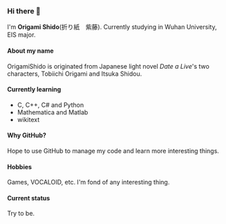 ### Hi there 👋

I'm **Origami Shido**(折り紙　紫藤). Currently studying in Wuhan University, EIS major.

#### About my name

OrigamiShido is originated from Japanese light novel *Date a Live*'s two characters, Tobiichi Origami and Itsuka Shidou.

#### Currently learning

- C, C++, C# and Python
- Mathematica and Matlab
- wikitext

#### Why GitHub?

Hope to use GitHub to manage my code and learn more interesting things.

#### Hobbies

Games, VOCALOID, etc. I'm fond of any interesting thing.

#### Current status

Try to be.

<!--
**OrigamiShido/OrigamiShido** is a ✨ _special_ ✨ repository because its `README.md` (this file) appears on your GitHub profile.

Here are some ideas to get you started:

- 🔭 I’m currently working on ...
- 🌱 I’m currently learning ...
- 👯 I’m looking to collaborate on ...
- 🤔 I’m looking for help with ...
- 💬 Ask me about ...
- 📫 How to reach me: ...
- 😄 Pronouns: ...
- ⚡ Fun fact: ...
-->
